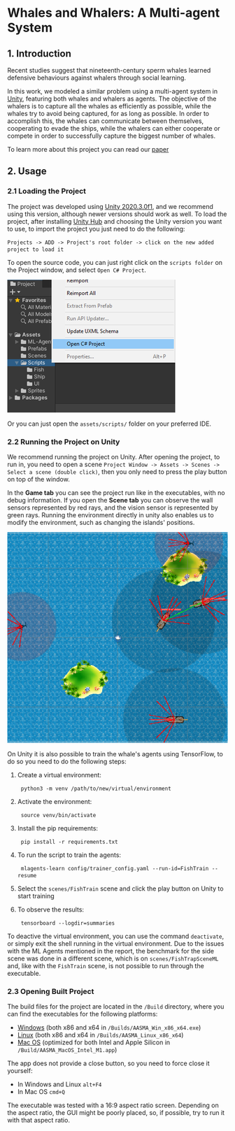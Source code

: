 # Whales and Whalers: A Multi-agent System

## 1. Introduction 
Recent studies suggest that nineteenth-century sperm whales learned defensive behaviours against whalers through social learning. 

In this work, we modeled a similar problem using a multi-agent system in [Unity](https://unity.com/), featuring both whales and whalers as agents. The objective of the whalers is to capture all the whales as efficiently as possible, while the whales try to avoid being captured, for as long as possible. In order to accomplish this, the whales can communicate between themselves, cooperating to evade the ships, while the whalers can either cooperate or compete in order to successfully capture the biggest number of whales.

To learn more about this project you can read our [paper](/Project_Paper.pdf)

## 2. Usage

### 2.1 Loading the Project

The project was developed using [Unity 2020.3.0f1](https://unity3d.com/pt/unity/whats-new/2020.3.0), and we recommend using this version, although newer versions should work as well. To load the project, after installing [Unity Hub](https://unity3d.com/pt/get-unity/download) and choosing the Unity version you want to use, to import the project you just need to do the following:

    Projects -> ADD -> Project's root folder -> click on the new added project to load it

To open the source code, you can just right click on the ```scripts folder``` on the Project window, and select ```Open C# Project```.

![source code](/Demo/open_source_code.png)

Or you can just open the ```assets/scripts/``` folder on your preferred IDE.

### 2.2 Running the Project on Unity

We recommend running the project on Unity. After opening the project, to run in, you need to open a scene ```Project Window -> Assets -> Scenes -> Select a scene (double click)```, then you only need to press the play button on top of the window.

In the **Game tab** you can see the project run like in the executables, with no debug information. If you open the **Scene tab** you can observe the wall sensors represented by red rays, and the vision sensor is represented by green rays.
Running the environment directly in unity also enables us to modify the environment, such as changing the islands' positions.

![scene view](/Demo/scene_view.png)

On Unity it is also possible to train the whale's agents using TensorFlow, to do so you need to do the following steps:

1. Create a virtual environment: 
        
        python3 -m venv /path/to/new/virtual/environment

2. Activate the environment:

        source venv/bin/activate

3. Install the pip requirements:

        pip install -r requirements.txt

4. To run the script to train the agents:

        mlagents-learn config/trainer_config.yaml --run-id=FishTrain --resume 

5. Select the `scenes/FishTrain` scene and click the play button on Unity to start training
6. To observe the results:
        
        tensorboard --logdir=summaries

To deactive the virtual environment, you can use the command ```deactivate```, or simply exit the shell running in the virtual environment. 
Due to the issues with the ML Agents mentioned in the report, the benchmark for the side scene was done in a different scene, which is on `scenes/FishTrapSceneML` and, like with the `FishTrain` scene, is not possible to run through the executable.

### 2.3 Opening Built Project

The build files for the project are located in the ```/Build``` directory, where you can find the executables for the following platforms:

* [Windows](/Builds/AASMA_Win_x86_x64.exe) (both x86 and x64 in ```/Builds/AASMA_Win_x86_x64.exe```)
* [Linux](/Builds/AASMA_Linux_x86_x64) (both x86 and x64 in ```/Builds/AASMA_Linux_x86_x64```)
* [Mac OS](/Builds/AASMA_MacOS_Intel_M1.app) (optimized for both Intel and Apple Silicon in ```/Build/AASMA_MacOS_Intel_M1.app```)

The app does not provide a close button, so you need to force close it yourself:
* In Windows and Linux ```alt+F4```
* In Mac OS ```cmd+Q```

The executable was tested with a 16:9 aspect ratio screen. Depending on the aspect
ratio, the GUI might be poorly placed, so, if possible, try to run it with that aspect ratio.
